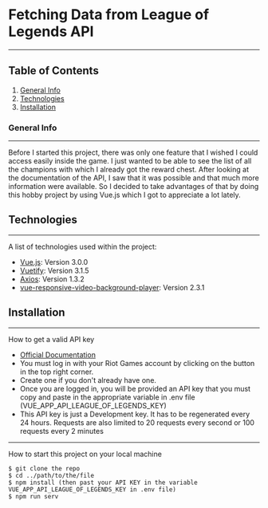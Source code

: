 # Fetching Data from League of Legends API
***

## Table of Contents
1. [General Info](#general-info)
2. [Technologies](#technologies)
3. [Installation](#installation)
### General Info
***
Before I started this project, there was only one feature that I wished I could access easily inside the game. I just
wanted to be able to see the list of all the champions with which I already got the reward chest. After looking at the
documentation of the API, I saw that it was possible and that much more information were available. So I decided
to take advantages of that by doing this hobby project by using Vue.js which I got to appreciate a lot lately.
## Technologies
***
A list of technologies used within the project:
* [Vue.js](https://vuejs.org/): Version 3.0.0
* [Vuetify](https://vuetifyjs.com/): Version 3.1.5
* [Axios](https://axios-http.com): Version 1.3.2
* [vue-responsive-video-background-player](https://www.npmjs.com/package/vue-responsive-video-background-player): Version 2.3.1
## Installation
***
How to get a valid API key
* [Official Documentation](https://developer.riotgames.com/docs/portal)
* You must log in with your Riot Games account by clicking on the button in the top right corner.  [](https://developer.riotgames.com/)
* Create one if you don't already have one.
* Once you are logged in, you will be provided an API key that you must copy and paste in the appropriate variable in .env file (VUE_APP_API_LEAGUE_OF_LEGENDS_KEY)
* This API key is just a Development key. It has to be regenerated every 24 hours. Requests are also limited to 20 requests every second or 100 requests every 2 minutes
***
How to start this project on your local machine
```
$ git clone the repo
$ cd ../path/to/the/file
$ npm install (then past your API KEY in the variable VUE_APP_API_LEAGUE_OF_LEGENDS_KEY in .env file)
$ npm run serv